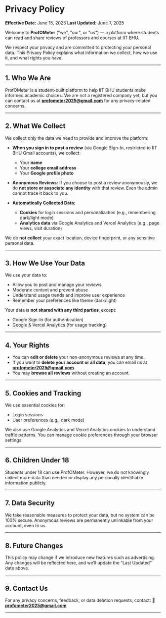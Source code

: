 # **Privacy Policy**

**Effective Date:** June 15, 2025
**Last Updated:** June 7, 2025

Welcome to **ProfOMeter** ("we", "our", or "us") — a platform where students can read and share reviews of professors and courses at IIT BHU.

We respect your privacy and are committed to protecting your personal data. This Privacy Policy explains what information we collect, how we use it, and what rights you have.

---

## 1. **Who We Are**

ProfOMeter is a student-built platform to help IIT BHU students make informed academic choices. We are not a registered company yet, but you can contact us at **[profometer2025@gmail.com](mailto:profometer2025@gmail.com)** for any privacy-related concerns.

---

## 2. **What We Collect**

We collect only the data we need to provide and improve the platform:

- **When you sign in to post a review** (via Google Sign-In, restricted to IIT BHU Gmail accounts), we collect:

  - Your **name**
  - Your **college email address**
  - Your **Google profile photo**

- **Anonymous Reviews:**
  If you choose to post a review anonymously, we do **not store or associate any identity** with that review. Even the admin cannot trace it back to you.

- **Automatically Collected Data:**

  - **Cookies** for login sessions and personalization (e.g., remembering dark/light mode)
  - **Analytics data** via Google Analytics and Vercel Analytics (e.g., page views, visit duration)

We do **not collect** your exact location, device fingerprint, or any sensitive personal data.

---

## 3. **How We Use Your Data**

We use your data to:

- Allow you to post and manage your reviews
- Moderate content and prevent abuse
- Understand usage trends and improve user experience
- Remember your preferences like theme (dark/light)

Your data is **not shared with any third parties**, except:

- Google Sign-In (for authentication)
- Google & Vercel Analytics (for usage tracking)

---

## 4. **Your Rights**

- You can **edit or delete** your non-anonymous reviews at any time.
- If you want to **delete your account or all data**, you can email us at **[profometer2025@gmail.com](mailto:profometer2025@gmail.com)**.
- You may **browse all reviews** without creating an account.

---

## 5. **Cookies and Tracking**

We use essential cookies for:

- Login sessions
- User preferences (e.g., dark mode)

We also use Google Analytics and Vercel Analytics cookies to understand traffic patterns. You can manage cookie preferences through your browser settings.

---

## 6. **Children Under 18**

Students under 18 can use ProfOMeter. However, we do not knowingly collect more data than needed or display any personally identifiable information publicly.

---

## 7. **Data Security**

We take reasonable measures to protect your data, but no system can be 100% secure. Anonymous reviews are permanently unlinkable from your account, even to us.

---

## 8. **Future Changes**

This policy may change if we introduce new features such as advertising. Any changes will be reflected here, and we’ll update the “Last Updated” date above.

---

## 9. **Contact Us**

For any privacy concerns, feedback, or data deletion requests, contact:
📧 **[profometer2025@gmail.com](mailto:profometer2025@gmail.com)**

---
